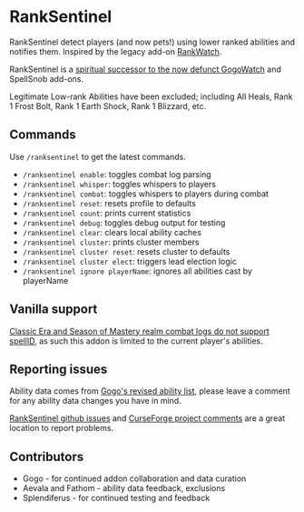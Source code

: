 # RankSentinel

RankSentinel detect players (and now pets!) using lower ranked abilities and notifies them. Inspired by the legacy add-on [RankWatch](https://www.curseforge.com/wow/addons/rankwatch).

RankSentinel is a [spiritual successor to the now defunct GogoWatch](https://github.com/valkyrnstudios/RankSentinel/issues/5) and SpellSnob add-ons.

Legitimate Low-rank Abilities have been excluded; including All Heals, Rank 1 Frost Bolt, Rank 1 Earth Shock, Rank 1 Blizzard, etc.

## Commands

Use `/ranksentinel` to get the latest commands.

- `/ranksentinel enable`: toggles combat log parsing
- `/ranksentinel whisper`: toggles whispers to players
- `/ranksentinel combat`: toggles whispers to players during combat
- `/ranksentinel reset`: resets profile to defaults
- `/ranksentinel count`: prints current statistics
- `/ranksentinel debug`: toggles debug output for testing
- `/ranksentinel clear`: clears local ability caches
- `/ranksentinel cluster`: prints cluster members
- `/ranksentinel cluster reset`: resets cluster to defaults
- `/ranksentinel cluster elect`: triggers lead election logic
- `/ranksentinel ignore playerName`: ignores all abilities cast by playerName

## Vanilla support

[Classic Era and Season of Mastery realm combat logs do not support spellID](https://wowpedia.fandom.com/wiki/Patch_1.13.2/API_changes), as such this addon is limited to the current player's abilities.

## Reporting issues

Ability data comes from [Gogo's revised ability list](https://docs.google.com/spreadsheets/d/1jtx1WyfChzACzh0WBWANtrqkRtS3D-zPWqs3eOnyVvY/edit?usp=sharing), please leave a comment for any ability data changes you have in mind.

[RankSentinel github issues](https://github.com/valkyrnstudios/RankSentinel/issues) and [CurseForge project comments](https://www.curseforge.com/wow/addons/ranksentinel) are a great location to report problems.

## Contributors

- Gogo - for continued addon collaboration and data curation
- Aevala and Fathom - ability data feedback, exclusions
- Splendiferus - for continued testing and feedback
